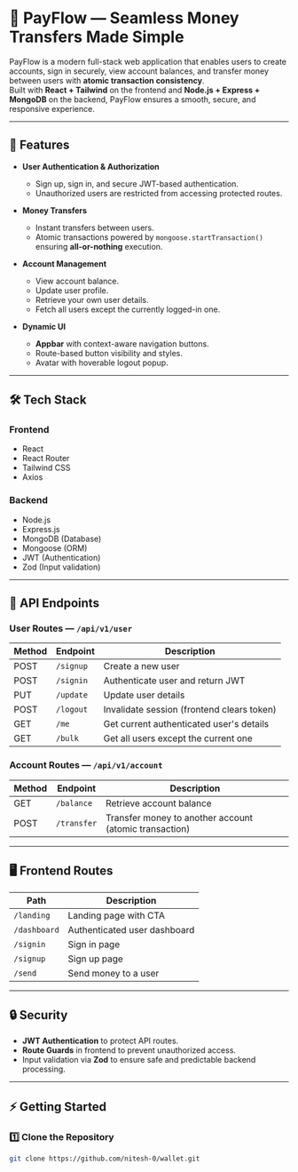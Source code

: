 # 💸 PayFlow — Seamless Money Transfers Made Simple

PayFlow is a modern full-stack web application that enables users to create accounts, sign in securely, view account balances, and transfer money between users with **atomic transaction consistency**.  
Built with **React + Tailwind** on the frontend and **Node.js + Express + MongoDB** on the backend, PayFlow ensures a smooth, secure, and responsive experience.

---

## 🚀 Features

- **User Authentication & Authorization**
  - Sign up, sign in, and secure JWT-based authentication.
  - Unauthorized users are restricted from accessing protected routes.

- **Money Transfers**
  - Instant transfers between users.
  - Atomic transactions powered by `mongoose.startTransaction()` ensuring **all-or-nothing** execution.

- **Account Management**
  - View account balance.
  - Update user profile.
  - Retrieve your own user details.
  - Fetch all users except the currently logged-in one.

- **Dynamic UI**
  - **Appbar** with context-aware navigation buttons.
  - Route-based button visibility and styles.
  - Avatar with hoverable logout popup.



---

## 🛠 Tech Stack

### **Frontend**
- React
- React Router
- Tailwind CSS
- Axios

### **Backend**
- Node.js
- Express.js
- MongoDB (Database)
- Mongoose (ORM)
- JWT (Authentication)
- Zod (Input validation)

---

## 📡 API Endpoints

### **User Routes** — `/api/v1/user`
| Method | Endpoint     | Description |
|--------|-------------|-------------|
| POST   | `/signup`   | Create a new user |
| POST   | `/signin`   | Authenticate user and return JWT |
| PUT    | `/update`   | Update user details |
| POST   | `/logout`   | Invalidate session (frontend clears token) |
| GET    | `/me`       | Get current authenticated user's details |
| GET    | `/bulk`     | Get all users except the current one |

### **Account Routes** — `/api/v1/account`
| Method | Endpoint      | Description |
|--------|--------------|-------------|
| GET    | `/balance`   | Retrieve account balance |
| POST   | `/transfer`  | Transfer money to another account (atomic transaction) |

---

## 🖥 Frontend Routes

| Path       | Description |
|------------|-------------|
| `/landing` | Landing page with CTA |
| `/dashboard` | Authenticated user dashboard |
| `/signin`  | Sign in page |
| `/signup`  | Sign up page |
| `/send`    | Send money to a user |

---

## 🔒 Security
- **JWT Authentication** to protect API routes.
- **Route Guards** in frontend to prevent unauthorized access.
- Input validation via **Zod** to ensure safe and predictable backend processing.


---

## ⚡ Getting Started

### **1️⃣ Clone the Repository**
```bash
git clone https://github.com/nitesh-0/wallet.git
